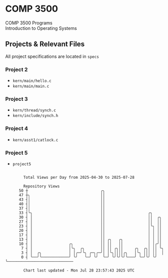 # COMP 3500
COMP 3500 Programs  
Introduction to Operating Systems  
## Projects & Relevant Files
All project specifications are located in `specs`
### Project 2
- `kern/main/hello.c`
- `kern/main/main.c`
### Project 3
- `kern/thread/synch.c`
- `kern/include/synch.h`
### Project 4
- `kern/asst1/catlock.c`
### Project 5
- `project5`

```

        Total Views per Day from 2025-04-30 to 2025-07-28

        Repository Views
      50 ┼                                ╭╮
      47 ┼╮                               ││
      43 ┤│                               ││
      40 ┤│                               ││
      37 ┤│                               ││
      33 ┤╰╮                              ││                   ╭╮
      30 ┤ │                              ││                   ││  ╭╮
      27 ┤ │                              ││                   ││  ││
      23 ┤ │                              ││                   │╰╮ ││
      20 ┤ │                              ││                   │ │ ││
      17 ┤ │                              ││                   │ │ ││
      13 ┤ │                              ││ ╭╮   ╭╮           │ │ ││
      10 ┤ │                ╭╮            ││ ││   ││           │ │╭╯│
       7 ┤ │                │╰╮  ╭╮       ││ ││ ╭╮││     ╭╮  ╭╮│ ││ ╰╮
       3 ┤ │  ╭╮            │ │╭─╯╰╮ ╭─╮╭─╯│ │╰╮││││╭╮   │╰╮ │││ ││  │
       0 ┤ ╰──╯╰────────────╯ ╰╯   ╰─╯ ╰╯  ╰─╯ ╰╯╰╯╰╯╰───╯ ╰─╯╰╯ ╰╯  ╰─────────────────────────────

        Chart last updated - Mon Jul 28 23:57:43 2025 UTC
        
```
